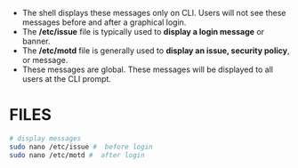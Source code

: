 
- The shell displays these messages only on CLI. Users will not see these messages before and after a graphical login.
- The **/etc/issue** file is typically used to **display a login message** or banner.
- The **/etc/motd** file is generally used to **display an issue, security policy**, or message.
- These messages are global. These messages will be displayed to all users at the CLI prompt.

# FILES

```sh
# display messages
sudo nano /etc/issue #  before login
sudo nano /etc/motd #  after login
```